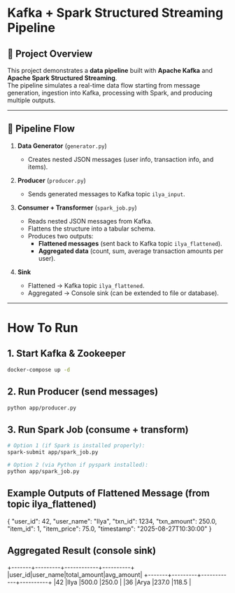 # Kafka + Spark Structured Streaming Pipeline

## 📌 Project Overview
This project demonstrates a **data pipeline** built with **Apache Kafka** and **Apache Spark Structured Streaming**.  
The pipeline simulates a real-time data flow starting from message generation, ingestion into Kafka, processing with Spark, and producing multiple outputs.

---

## 🔄 Pipeline Flow
1. **Data Generator** (`generator.py`)  
   - Creates nested JSON messages (user info, transaction info, and items).  

2. **Producer** (`producer.py`)  
   - Sends generated messages to Kafka topic `ilya_input`.  

3. **Consumer + Transformer** (`spark_job.py`)  
   - Reads nested JSON messages from Kafka.  
   - Flattens the structure into a tabular schema.  
   - Produces two outputs:
     - **Flattened messages** (sent back to Kafka topic `ilya_flattened`).
     - **Aggregated data** (count, sum, average transaction amounts per user).  

4. **Sink**  
   - Flattened → Kafka topic `ilya_flattened`.  
   - Aggregated → Console sink (can be extended to file or database).  

---



# How To Run
## 1. Start Kafka & Zookeeper
``` bash
docker-compose up -d
```

## 2. Run Producer (send messages)
``` bash
python app/producer.py
```

## 3. Run Spark Job (consume + transform)
``` bash
# Option 1 (if Spark is installed properly):
spark-submit app/spark_job.py

# Option 2 (via Python if pyspark installed):
python app/spark_job.py
```

## Example Outputs of Flattened Message (from topic ilya_flattened)
{
  "user_id": 42,
  "user_name": "Ilya",
  "txn_id": 1234,
  "txn_amount": 250.0,
  "item_id": 1,
  "item_price": 75.0,
  "timestamp": "2025-08-27T10:30:00"
}

## Aggregated Result (console sink)
+-------+---------+------------+----------+
|user_id|user_name|total_amount|avg_amount|
+-------+---------+------------+----------+
|42     |Ilya     |500.0       |250.0     |
|36     |Arya     |237.0       |118.5     |
